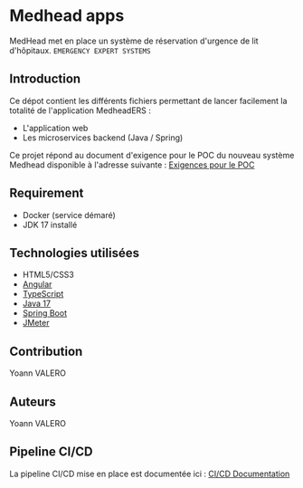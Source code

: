 # Medhead apps

MedHead met en place un système de réservation d'urgence de lit d'hôpitaux. `EMERGENCY EXPERT SYSTEMS`

## Introduction

Ce dépot contient les différents fichiers permettant de lancer facilement la totalité de l'application MedheadERS : 
 
 - L'application web
 - Les microservices backend (Java / Spring)

Ce projet répond au document d'exigence pour le POC du nouveau système Medhead disponible à l'adresse suivante : [Exigences pour le POC](https://github.com/OC-P11-MedHead/medhead-archi/blob/main/Exigences_pour_le_de%CC%81veloppement_de_la_POC.pdf)

## Requirement

* Docker (service démaré)
* JDK 17 installé

## Technologies utilisées

* HTML5/CSS3
* [Angular](https://angular.io/docs)
* [TypeScript](https://www.typescriptlang.org/)
* [Java 17](https://www.java.com/fr/)
* [Spring Boot](https://spring.io/projects/spring-boot)
* [JMeter](https://jmeter.apache.org/)

## Contribution

Yoann VALERO

## Auteurs

Yoann VALERO

## Pipeline CI/CD

La pipeline CI/CD mise en place est documentée ici : [CI/CD Documentation](https://github.com/OC-P11-MedHead/medhead-archi#cicd)

<!-- ## Lancement du projet

Le lancement est extrêmement simple : 
 - Exécuter le fichier `docker-compose.yml` avec la commande à la racine du projet :
   
 ```shell
   docker compose up -d
   ``` -->

